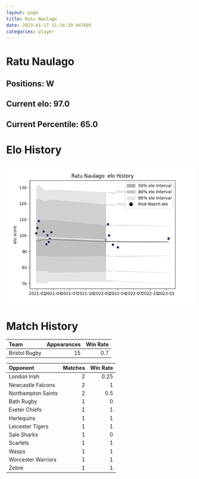 ```yaml
---  
layout: page  
title: Ratu Naulago  
date: 2023-01-17 11:34:39.947605  
categories: player  
---
```

# Ratu Naulago

## Positions: W

## Current elo: 97.0

## Current Percentile: 65.0

# Elo History


![elo history](history_RatuNaulago.png)
# Match History


| Team          |   Appearances |   Win Rate |
|:--------------|--------------:|-----------:|
| Bristol Rugby |            15 |        0.7 |

| Opponent           |   Matches |   Win Rate |
|:-------------------|----------:|-----------:|
| London Irish       |         2 |       0.25 |
| Newcastle Falcons  |         2 |       1    |
| Northampton Saints |         2 |       0.5  |
| Bath Rugby         |         1 |       0    |
| Exeter Chiefs      |         1 |       1    |
| Harlequins         |         1 |       1    |
| Leicester Tigers   |         1 |       1    |
| Sale Sharks        |         1 |       0    |
| Scarlets           |         1 |       1    |
| Wasps              |         1 |       1    |
| Worcester Warriors |         1 |       1    |
| Zebre              |         1 |       1    |